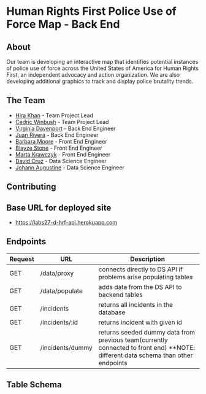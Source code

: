 # Human Rights First Police Use of Force Map - Back End
## About
Our team is developing an interactive map that identifies potential instances of police use of force across the United States of America for Human Rights First, an independent advocacy and action organization. We are also developing additional graphics to track and display police brutality trends.
## The Team
- [Hira Khan](https://github.com/Hira63S) - Team Project Lead
- [Cedric Winbush](https://github.com/caw442000) - Team Project Lead
- [Virginia Davenport](https://github.com/virginia-d90) - Back End Engineer
- [Juan Rivera](https://github.com/Juan-Rivera) - Back End Engineer
- [Barbara Moore](https://github.com/barbaralois) - Front End Engineer
- [Blayze Stone](https://github.com/blayzestone) - Front End Engineer
- [Marta Krawczyk](https://github.com/MartaKode) - Front End Engineer
- [David Cruz](https://github.com/DAVIDCRUZ0202) - Data Science Engineer
- [Johann Augustine](https://github.com/DataLovecraft) - Data Science Engineer

## Contributing

## Base URL for deployed site
- https://labs27-d-hrf-api.herokuapp.com

## Endpoints
| Request | URL | Description |
| ------- | --- | ----------- |
| GET | /data/proxy | connects directly to DS API if problems arise populating tables |
| GET | /data/populate | adds data from the DS API to backend tables |
|GET|/incidents| returns all incidents in the database|
|GET|/incidents/:id|returns incident with given id|
|GET|/incidents/dummy|returns seeded dummy data from previous team(currently connected to front end) **NOTE: different data schema than other endpoints|

## Table Schema